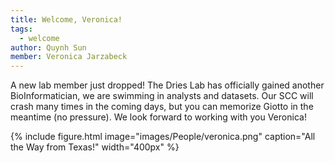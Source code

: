 ```yaml
---
title: Welcome, Veronica! 
tags:
  - welcome
author: Quynh Sun
member: Veronica Jarzabeck
---
```


A new lab member just dropped! The Dries Lab has officially gained another BioInformatician, we are swimming in analysts and datasets. Our SCC will crash many times in the coming days, but you can memorize Giotto in the meantime (no pressure). We look forward to working with you Veronica!

{%
  include figure.html
  image="images/People/veronica.png"
  caption="All the Way from Texas!"
  width="400px"
%}


